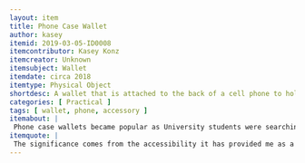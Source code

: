 ```yaml
---
layout: item
title: Phone Case Wallet 
author: kasey
itemid: 2019-03-05-ID0008
itemcontributor: Kasey Konz
itemcreator: Unknown
itemsubject: Wallet 
itemdate: circa 2018
itemtype: Physical Object
shortdesc: A wallet that is attached to the back of a cell phone to hold up to 4 credit cards, debit cards, ID, etc. Black with IU logo and recreational sports imprinted on it. Glued onto the back of the phone case. Approximately 2in x 3in.
categories: [ Practical ]
tags: [ wallet, phone, accessory ]
itemabout: |
 Phone case wallets became popular as University students were searching for ways to organize their important belongings in one place. Phone wallets would typically be found on the back of a student’s phone case. They are offered from the student recreation center for free. The Recreation center offers these to help students with carrying ID’s and credit cards when they are wearing athletic apparel that lacks pockets. With room to carry up to 4 cards, importance of carrying a wallet is significantly diminished. Additionally, technological advancements have lessened the importance of physical currency and has made digital purchases much more convenient. For more history and information on the phone case wallet, click here: [United States Patent by Albert R. Smith Sr.]https://patents.google.com/patent/US7204398B1/en
itemquote: |
 The significance comes from the accessibility it has provided me as a student and the ability to not carry around a wallet when absolutely necessary. This keeps the objects that are extremely important to me centrally located all in one spot so I don't have to keep track of more than one thing. 
---
```

